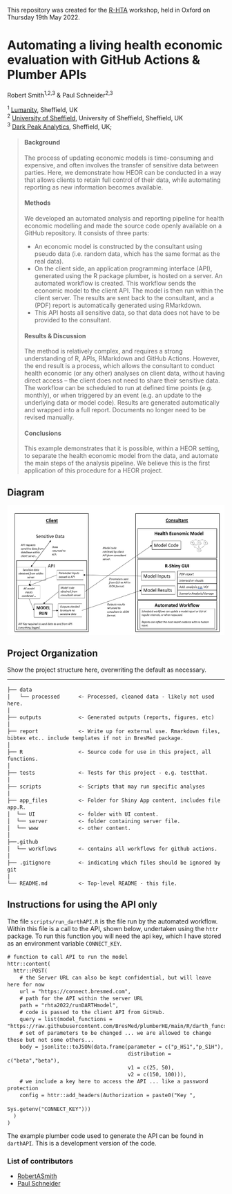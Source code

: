 This repository was created for the [R-HTA](https://r-hta.org/) workshop, held in Oxford on Thursday 19th May 2022. 

# **Automating a living health economic evaluation with GitHub Actions & Plumber APIs**

Robert Smith<sup>1,2,3</sup> &  Paul Schneider<sup>2,3</sup> 

<sup>1</sup> [Lumanity](https://lumanity.com/), Sheffield, UK    
<sup>2</sup> [University of Sheffield](https://www.sheffield.ac.uk/scharr), University of Sheffield, Sheffield, UK    
<sup>3</sup> [Dark Peak Analytics](https://darkpeakanalytics.com/), Sheffield, UK;

>#### **Background**
>
>The process of updating economic models is time-consuming and expensive, and often involves the transfer of sensitive data between parties. Here, we demonstrate how HEOR can be conducted in a way that allows clients to retain full control of their data, while automating reporting as new information becomes available.
>
>#### **Methods**
>
>We developed an automated analysis and reporting pipeline for health economic modelling and made the source code openly available on a GitHub repository. It consists of three parts:
> -	An economic model is constructed by the consultant using pseudo data (i.e. random data, which has the same format as the real data).
> -	On the client side, an application programming interface (API), generated using the R package plumber, is hosted on a server. An automated workflow is created. This workflow sends the economic model to the client API. The model is then run within the client server. The results are sent back to the consultant, and a (PDF) report is automatically generated using RMarkdown.
> - This API hosts all sensitive data, so that data does not have to be provided to the consultant.
>
>#### **Results & Discussion**
>
>The method is relatively complex, and requires a strong understanding of R, APIs, RMarkdown and GitHub Actions. However, the end result is a process, which allows the consultant to conduct health economic (or any other) analyses on client data, without having direct access – the client does not need to share their sensitive data. The workflow can be scheduled to run at defined time points (e.g. monthly), or when triggered by an event (e.g. an update to the underlying data or model code). Results are generated automatically and wrapped into a full report. Documents no longer need to be revised manually.
>
>#### **Conclusions**
>
>This example demonstrates that it is possible, within a HEOR setting, to separate the health economic model from the data, and automate the main steps of the analysis pipeline. We believe this is the first application of this procedure for a HEOR project.


## Diagram
<img src='app_files/www/process_diagram.PNG' height="300" align="center"/>


## Project Organization

Show the project structure here, overwriting the default as necessary.

------------------------

```
├── data
│   └── processed      <- Processed, cleaned data - likely not used here.
│
├── outputs            <- Generated outputs (reports, figures, etc)
│
├── report             <- Write up for external use. Rmarkdown files, bibtex etc.. include templates if not in BresMed package.
│
├── R                  <- Source code for use in this project, all functions.
│
├── tests              <- Tests for this project - e.g. testthat.
│
├── scripts            <- Scripts that may run specific analyses
│
├── app_files          <- Folder for Shiny App content, includes file app.R.
│  └── UI              <- folder with UI content.
│  └── server          <- folder containing server file.
│  └── www             <- other content.
│
├──.github 
│  └── workflows       <- contains all workflows for github actions.
│
├── .gitignore         <- indicating which files should be ignored by git
│
└── README.md          <- Top-level README - this file.
```

## Instructions for using the API only

The file `scripts/run_darthAPI.R` is the file run by the automated workflow.
Within this file is a call to the API, shown below, undertaken using the `httr` package.
To run this function you will need the api key, which I have stored as an environment variable `CONNECT_KEY`.

```
# function to call API to run the model
httr::content(
  httr::POST(
    # the Server URL can also be kept confidential, but will leave here for now 
    url = "https://connect.bresmed.com",
    # path for the API within the server URL
    path = "rhta2022/runDARTHmodel",
    # code is passed to the client API from GitHub.
    query = list(model_functions = "https://raw.githubusercontent.com/BresMed/plumberHE/main/R/darth_funcs.R"),
    # set of parameters to be changed ... we are allowed to change these but not some others...
    body = jsonlite::toJSON(data.frame(parameter = c("p_HS1","p_S1H"),
                                       distribution = c("beta","beta"),
                                       v1 = c(25, 50),
                                       v2 = c(150, 100))),
    # we include a key here to access the API ... like a password protection
    config = httr::add_headers(Authorization = paste0("Key ", 
                                             Sys.getenv("CONNECT_KEY")))
  )
)

```

The example plumber code used to generate the API can be found in `darthAPI`. This is a development version of the code.

### List of contributors
- [RobertASmith](Robert.Smith@lumanity.com)
- [Paul Schneider](pschneider@darkpeakanalytics.com)
